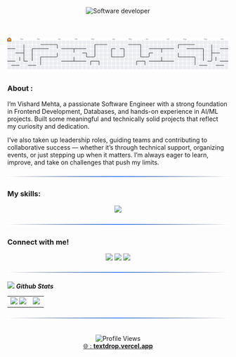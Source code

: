 <!-- # Welcome to Vishard Mehta's GitHub! -->

<p align="center">
  <img 
    src="https://readme-typing-svg.herokuapp.com?font=Orbitron&weight=700&size=33&pause=700&color=4DC3FF&center=true&width=550&lines=Welcome+To+Vishard's+Profile;Computer+Engineer;🍪" 
    alt="Software developer"
    style="padding: 8px 0; max-height: 150px;" 
  />
</p>

<!-- Animated SVG divider (placed in repo root) -->
<p align="center">
  <img src="https://raw.githubusercontent.com/VishardMehta/VishardMehta/main/animated-divider.svg" alt="animated divider"/>
</p>
<picture>
  <source media="(prefers-color-scheme: dark)" srcset="https://raw.githubusercontent.com/[USERNAME]/[USERNAME]/output/pacman-contribution-graph-dark.svg">
  <source media="(prefers-color-scheme: light)" srcset="https://raw.githubusercontent.com/[USERNAME]/[USERNAME]/output/pacman-contribution-graph.svg">
  <img alt="pacman contribution graph" src="https://raw.githubusercontent.com/vishardmehta/vishardmehta/output/pacman-contribution-graph.svg">
</picture>




### About :

I’m Vishard Mehta, a passionate Software Engineer with a strong foundation in Frontend Development, Databases, and hands-on experience in AI/ML projects. Built some meaningful and technically solid projects that reflect my curiosity and dedication.

I’ve also taken up leadership roles, guiding teams and contributing to collaborative success — whether it’s through technical support, organizing events, or just stepping up when it matters. I’m always eager to learn, improve, and take on challenges that push my limits.

<p align="center">
  <img src="https://raw.githubusercontent.com/VishardMehta/VishardMehta/main/partition-divider.svg" alt="section divider" style="width: 100%; height: 8px;" />
</p>

### My skills:

<p align="center">
  <a href="https://skillicons.dev">
    <img src="https://skillicons.dev/icons?i=arduino,c,cpp,bash,html,css,js,react,postgres,postman,figma,ps,ai,git,github,matlab,npm,opencv,pycharm,py,r,sklearn,tensorflow" />
  </a>
</p>
<p align="center">
  <img src="https://raw.githubusercontent.com/VishardMehta/VishardMehta/main/partition-divider.svg" alt="section divider" style="width: 100%; height: 8px;" />
</p>

### Connect with me!

<div align="center">
  <a href="mailto:vishard2005@gmail.com"><img src="https://img.shields.io/badge/Gmail-D14836?style=for-the-badge&logo=gmail&logoColor=white&color=black" /></a>
  <a href="https://www.linkedin.com/in/vishard-mehta-367011290/"><img src="https://img.shields.io/badge/LinkedIn-%2312100E.svg?&style=for-the-badge&logo=linkedin&logoColor=white&color=black" /></a>
  <a href="https://www.instagram.com/vishard_mehta/"><img src="https://img.shields.io/badge/Instagram-%2312100E.svg?&style=for-the-badge&logo=instagram&logoColor=white&color=black" /></a>
</div>

<p align="center">
  <img src="https://raw.githubusercontent.com/VishardMehta/VishardMehta/main/partition-divider.svg" alt="section divider" style="width: 100%; height: 8px;" />
</p>

<!-- Github Stats -->
<img src="https://media.giphy.com/media/iY8CRBdQXODJSCERIr/giphy.gif" width="35">&nbsp;***Github Stats***
<p align="center">
  <table>
    <tr>
      <td align="center">
        <img src="https://github-readme-stats.vercel.app/api?username=VishardMehta&theme=nightowl&show_icons=true&count_private=true" />
        <img src="https://github-readme-streak-stats.herokuapp.com/?user=VishardMehta&theme=nightowl" />
      </td>
      <td width="40%" align="center">
        <img src="https://github-readme-stats.anuraghazra1.vercel.app/api/top-langs/?username=VishardMehta&theme=nightowl&hide_border=false&langs_count=10" />
      </td>
    </tr>
  </table>
</p>

<p align="center">
  <img src="https://raw.githubusercontent.com/VishardMehta/VishardMehta/main/partition-divider.svg" alt="section divider" style="width: 100%; height: 8px;" />
</p>

<br>

<div align="center">
  <img src="https://komarev.com/ghpvc/?username=VishardMehta&style=flat-square&color=blue" alt="Profile Views"/>
</div>

<div align="center">
  <a href="https://textdrop.vercel.app/" target="_blank">
    🌐 : <b>textdrop.vercel.app</b>
  </a>
</div>

